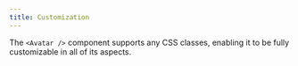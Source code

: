 ```yaml
---
title: Customization
---
```


The `<Avatar />` component supports any CSS classes, enabling it to be fully customizable in all of its aspects.

